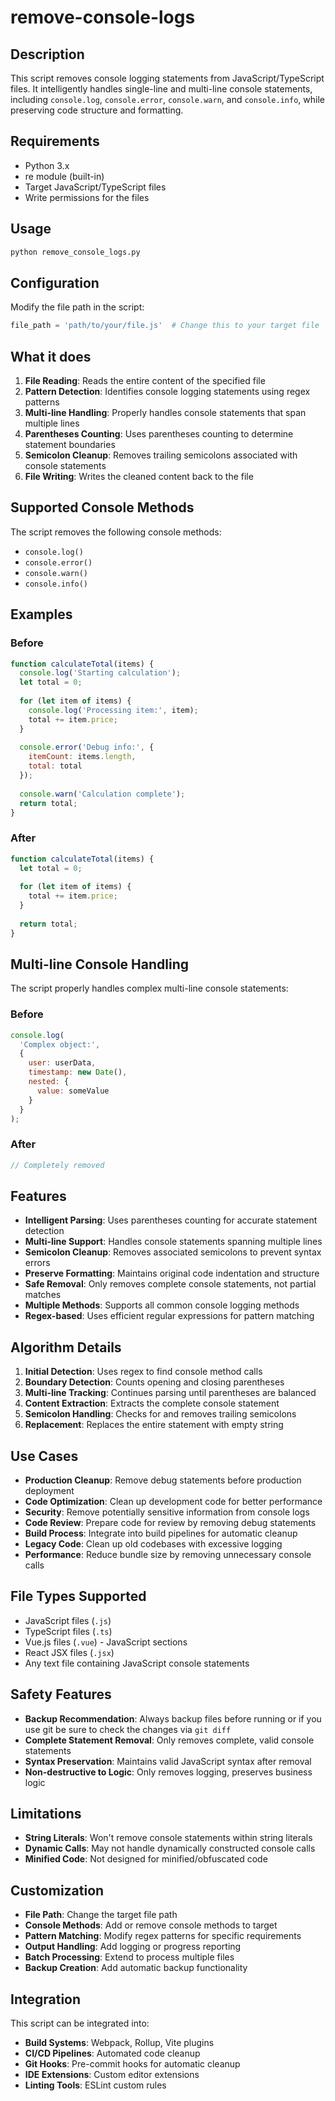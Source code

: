 # remove-console-logs

## Description
This script removes console logging statements from JavaScript/TypeScript files. It intelligently handles single-line and multi-line console statements, including `console.log`, `console.error`, `console.warn`, and `console.info`, while preserving code structure and formatting.

## Requirements
- Python 3.x
- re module (built-in)
- Target JavaScript/TypeScript files
- Write permissions for the files

## Usage
```bash
python remove_console_logs.py
```

## Configuration
Modify the file path in the script:
```python
file_path = 'path/to/your/file.js'  # Change this to your target file
```

## What it does
1. **File Reading**: Reads the entire content of the specified file
2. **Pattern Detection**: Identifies console logging statements using regex patterns
3. **Multi-line Handling**: Properly handles console statements that span multiple lines
4. **Parentheses Counting**: Uses parentheses counting to determine statement boundaries
5. **Semicolon Cleanup**: Removes trailing semicolons associated with console statements
6. **File Writing**: Writes the cleaned content back to the file

## Supported Console Methods
The script removes the following console methods:
- `console.log()`
- `console.error()`
- `console.warn()`
- `console.info()`

## Examples

### Before
```javascript
function calculateTotal(items) {
  console.log('Starting calculation');
  let total = 0;
  
  for (let item of items) {
    console.log('Processing item:', item);
    total += item.price;
  }
  
  console.error('Debug info:', {
    itemCount: items.length,
    total: total
  });
  
  console.warn('Calculation complete');
  return total;
}
```

### After
```javascript
function calculateTotal(items) {
  let total = 0;
  
  for (let item of items) {
    total += item.price;
  }
  
  return total;
}
```

## Multi-line Console Handling
The script properly handles complex multi-line console statements:

### Before
```javascript
console.log(
  'Complex object:',
  {
    user: userData,
    timestamp: new Date(),
    nested: {
      value: someValue
    }
  }
);
```

### After
```javascript
// Completely removed
```

## Features
- **Intelligent Parsing**: Uses parentheses counting for accurate statement detection
- **Multi-line Support**: Handles console statements spanning multiple lines
- **Semicolon Cleanup**: Removes associated semicolons to prevent syntax errors
- **Preserve Formatting**: Maintains original code indentation and structure
- **Safe Removal**: Only removes complete console statements, not partial matches
- **Multiple Methods**: Supports all common console logging methods
- **Regex-based**: Uses efficient regular expressions for pattern matching

## Algorithm Details
1. **Initial Detection**: Uses regex to find console method calls
2. **Boundary Detection**: Counts opening and closing parentheses
3. **Multi-line Tracking**: Continues parsing until parentheses are balanced
4. **Content Extraction**: Extracts the complete console statement
5. **Semicolon Handling**: Checks for and removes trailing semicolons
6. **Replacement**: Replaces the entire statement with empty string

## Use Cases
- **Production Cleanup**: Remove debug statements before production deployment
- **Code Optimization**: Clean up development code for better performance
- **Security**: Remove potentially sensitive information from console logs
- **Code Review**: Prepare code for review by removing debug statements
- **Build Process**: Integrate into build pipelines for automatic cleanup
- **Legacy Code**: Clean up old codebases with excessive logging
- **Performance**: Reduce bundle size by removing unnecessary console calls

## File Types Supported
- JavaScript files (`.js`)
- TypeScript files (`.ts`)
- Vue.js files (`.vue`) - JavaScript sections
- React JSX files (`.jsx`)
- Any text file containing JavaScript console statements

## Safety Features
- **Backup Recommendation**: Always backup files before running or if you use git be sure to check the changes via `git diff`
- **Complete Statement Removal**: Only removes complete, valid console statements
- **Syntax Preservation**: Maintains valid JavaScript syntax after removal
- **Non-destructive to Logic**: Only removes logging, preserves business logic

## Limitations
- **String Literals**: Won't remove console statements within string literals
- **Dynamic Calls**: May not handle dynamically constructed console calls
- **Minified Code**: Not designed for minified/obfuscated code

## Customization
- **File Path**: Change the target file path
- **Console Methods**: Add or remove console methods to target
- **Pattern Matching**: Modify regex patterns for specific requirements
- **Output Handling**: Add logging or progress reporting
- **Batch Processing**: Extend to process multiple files
- **Backup Creation**: Add automatic backup functionality

## Integration
This script can be integrated into:
- **Build Systems**: Webpack, Rollup, Vite plugins
- **CI/CD Pipelines**: Automated code cleanup
- **Git Hooks**: Pre-commit hooks for automatic cleanup
- **IDE Extensions**: Custom editor extensions
- **Linting Tools**: ESLint custom rules